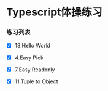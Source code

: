 # Typescript体操练习

### 练习列表

- [x] 13.Hello World
- [x] 4.Easy Pick
- [x] 7.Easy Readonly
- [x] 11.Tuple to Object

